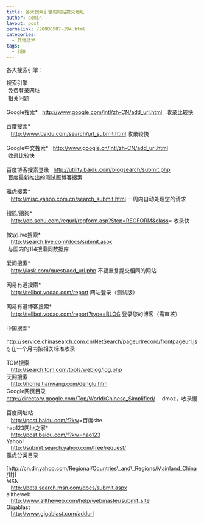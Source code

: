```yaml
---
title: 各大搜索引擎的网站提交地址
author: admin
layout: post
permalink: /20080507-194.html
categories:
  - 其他技术
tags:
  - SEO
---
```

各大搜索引擎：

搜索引擎  
&nbsp;免费登录网址  
&nbsp;相关问题  
&nbsp;  
Google搜索*&nbsp;&nbsp; <http://www.google.com/intl/zh-CN/add_url.html>&nbsp;&nbsp; 收录比较快  
&nbsp;  
百度搜索*  
&nbsp;&nbsp; <http://www.baidu.com/search/url_submit.html> 收录较快  
&nbsp;  
Google中文搜索*&nbsp;&nbsp; <http://www.google.cn/intl/zh-CN/add_url.html>  
&nbsp;收录比较快  
&nbsp;  
百度博客搜索登录&nbsp;&nbsp; <http://utility.baidu.com/blogsearch/submit.php>  
&nbsp;百度最新推出的测试版博客搜索  
&nbsp;  
雅虎搜索*  
&nbsp;&nbsp; <http://misc.yahoo.com.cn/search_submit.html> 一周内自动处理您的请求  
&nbsp;  
搜狐/搜狗*  
&nbsp;&nbsp; <http://db.sohu.com/regurl/regform.asp?Step=REGFORM&class>= 收录快  
&nbsp;  
微软Live搜索*  
&nbsp;&nbsp; <http://search.live.com/docs/submit.aspx>  
&nbsp;与国内的114搜索同数据库  
&nbsp;  
爱问搜索*  
&nbsp;&nbsp; <http://iask.com/guest/add_url.php> 不要重复提交相同的网站  
&nbsp;  
网易有道搜索*  
&nbsp;&nbsp; <http://tellbot.yodao.com/report> 网站登录（测试版）  
&nbsp;  
网易有道博客搜索*  
&nbsp;&nbsp; <http://tellbot.yodao.com/report?type=BLOG> 登录您的博客（需审核）  
&nbsp;  
中国搜索*  
&nbsp;&nbsp; <http://service.chinasearch.com.cn/NetSearch/pageurlrecord/frontpageurl.jsp> 在一个月内按相关标准收录  
&nbsp;  
TOM搜索  
&nbsp;&nbsp; <http://search.tom.com/tools/weblog/log.php>&nbsp;   
天网搜索  
&nbsp;&nbsp; <http://home.tianwang.com/denglu.htm>&nbsp;   
Google网页目录&nbsp;&nbsp; <http://directory.google.com/Top/World/Chinese_Simplified/> 　dmoz，收录慢  
&nbsp;  
百度网址站  
&nbsp;&nbsp; <http://post.baidu.com/f?kw>=百度site&nbsp;   
hao123网址之家*  
&nbsp;&nbsp; <http://post.baidu.com/f?kw=hao123>&nbsp;   
Yahoo!  
&nbsp;&nbsp; <http://submit.search.yahoo.com/free/request/>&nbsp;   
雅虎分类目录  
&nbsp;&nbsp; [http://cn.dir.yahoo.com/Regional/Countries\_and\_Regions/Mainland_China/][1]&nbsp;   
MSN  
&nbsp;&nbsp; <http://beta.search.msn.com/docs/submit.aspx>&nbsp;   
alltheweb  
&nbsp;&nbsp; <http://www.alltheweb.com/help/webmaster/submit_site>&nbsp;   
Gigablast  
&nbsp;&nbsp; <http://www.gigablast.com/addurl>   
&nbsp;

 [1]: http://cn.dir.yahoo.com/Regional/Countries_and_Regions/Mainland_China/